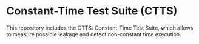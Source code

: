 # Constant-Time Test Suite (CTTS)
This repository includes the CTTS: Constant-Time Test Suite, which allows to measure possible leakage and detect non-constant time execution.
